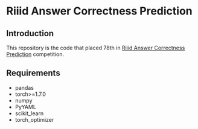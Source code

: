 # Riiid Answer Correctness Prediction

## Introduction
This repository is the code that placed 78th in [Riiid Answer Correctness Prediction](https://www.kaggle.com/c/riiid-test-answer-prediction) competition.

## Requirements
* pandas
* torch>=1.7.0
* numpy
* PyYAML
* scikit_learn
* torch_optimizer
